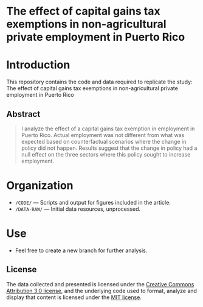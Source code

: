 # The effect of capital gains tax exemptions in non-agricultural private employment in Puerto Rico

# Introduction
This repository contains the code and data required to replicate the study: The effect of capital gains tax exemptions in non-agricultural private employment in Puerto Rico

## Abstract
> I analyze the effect of a capital gains tax exemption in employment in Puerto Rico. Actual employment was not different from what was expected based on counterfactual scenarios where the change in policy did not happen. Results suggest that the change in policy had a null effect on the three sectors where this policy sought to increase employment. 

# Organization
- `/CODE/`  — Scripts and output for figures included in the article.
- `/DATA-RAW/`  — Initial data resources, unprocessed.

# Use
- Feel free to create a new branch for further analysis.

## License
The data collected and presented is licensed under the [Creative Commons Attribution 3.0 license](http://creativecommons.org/licenses/by/3.0/us/deed.en_US), and the underlying code used to format, analyze and display that content is licensed under the [MIT license](http://opensource.org/licenses/mit-license.php).
